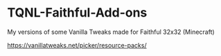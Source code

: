 # TQNL-Faithful-Add-ons
My versions of some Vanilla Tweaks made for Faithful 32x32 (Minecraft)

https://vanillatweaks.net/picker/resource-packs/
